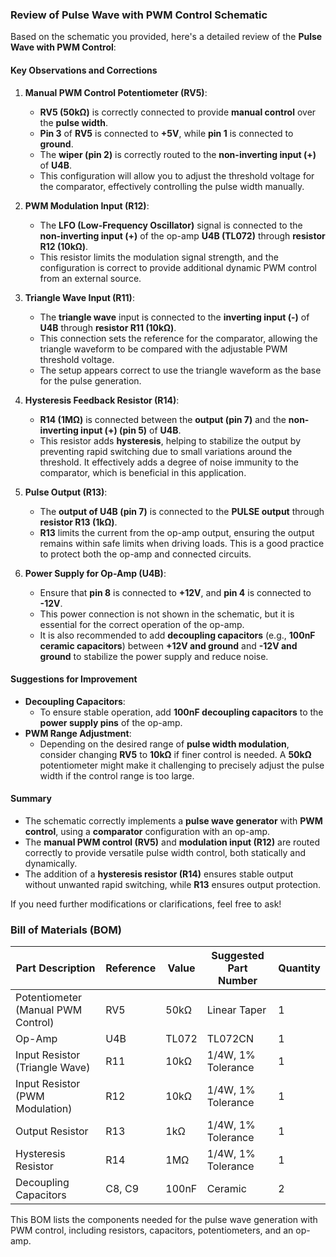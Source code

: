 ### **Review of Pulse Wave with PWM Control Schematic**

Based on the schematic you provided, here's a detailed review of the **Pulse Wave with PWM Control**:

#### **Key Observations and Corrections**

1. **Manual PWM Control Potentiometer (RV5)**:
   - **RV5 (50kΩ)** is correctly connected to provide **manual control** over the **pulse width**.
   - **Pin 3** of **RV5** is connected to **+5V**, while **pin 1** is connected to **ground**.
   - The **wiper (pin 2)** is correctly routed to the **non-inverting input (+)** of **U4B**.
   - This configuration will allow you to adjust the threshold voltage for the comparator, effectively controlling the pulse width manually.

2. **PWM Modulation Input (R12)**:
   - The **LFO (Low-Frequency Oscillator)** signal is connected to the **non-inverting input (+)** of the op-amp **U4B (TL072)** through **resistor R12 (10kΩ)**.
   - This resistor limits the modulation signal strength, and the configuration is correct to provide additional dynamic PWM control from an external source.

3. **Triangle Wave Input (R11)**:
   - The **triangle wave** input is connected to the **inverting input (-)** of **U4B** through **resistor R11 (10kΩ)**.
   - This connection sets the reference for the comparator, allowing the triangle waveform to be compared with the adjustable PWM threshold voltage.
   - The setup appears correct to use the triangle waveform as the base for the pulse generation.

4. **Hysteresis Feedback Resistor (R14)**:
   - **R14 (1MΩ)** is connected between the **output (pin 7)** and the **non-inverting input (+) (pin 5)** of **U4B**.
   - This resistor adds **hysteresis**, helping to stabilize the output by preventing rapid switching due to small variations around the threshold. It effectively adds a degree of noise immunity to the comparator, which is beneficial in this application.

5. **Pulse Output (R13)**:
   - The **output of U4B (pin 7)** is connected to the **PULSE output** through **resistor R13 (1kΩ)**.
   - **R13** limits the current from the op-amp output, ensuring the output remains within safe limits when driving loads. This is a good practice to protect both the op-amp and connected circuits.

6. **Power Supply for Op-Amp (U4B)**:
   - Ensure that **pin 8** is connected to **+12V**, and **pin 4** is connected to **-12V**.
   - This power connection is not shown in the schematic, but it is essential for the correct operation of the op-amp.
   - It is also recommended to add **decoupling capacitors** (e.g., **100nF ceramic capacitors**) between **+12V and ground** and **-12V and ground** to stabilize the power supply and reduce noise.

#### **Suggestions for Improvement**

- **Decoupling Capacitors**:
  - To ensure stable operation, add **100nF decoupling capacitors** to the **power supply pins** of the op-amp.
- **PWM Range Adjustment**:
  - Depending on the desired range of **pulse width modulation**, consider changing **RV5** to **10kΩ** if finer control is needed. A **50kΩ** potentiometer might make it challenging to precisely adjust the pulse width if the control range is too large.

#### **Summary**

- The schematic correctly implements a **pulse wave generator** with **PWM control**, using a **comparator** configuration with an op-amp.
- The **manual PWM control (RV5)** and **modulation input (R12)** are routed correctly to provide versatile pulse width control, both statically and dynamically.
- The addition of a **hysteresis resistor (R14)** ensures stable output without unwanted rapid switching, while **R13** ensures output protection.

If you need further modifications or clarifications, feel free to ask!

### **Bill of Materials (BOM)**

| Part Description                     | Reference | Value         | Suggested Part Number | Quantity |
|--------------------------------------|-----------|---------------|-----------------------|----------|
| Potentiometer (Manual PWM Control)   | RV5       | 50kΩ          | Linear Taper          | 1        |
| Op-Amp                               | U4B       | TL072         | TL072CN               | 1        |
| Input Resistor (Triangle Wave)       | R11       | 10kΩ          | 1/4W, 1% Tolerance    | 1        |
| Input Resistor (PWM Modulation)      | R12       | 10kΩ          | 1/4W, 1% Tolerance    | 1        |
| Output Resistor                      | R13       | 1kΩ           | 1/4W, 1% Tolerance    | 1        |
| Hysteresis Resistor                  | R14       | 1MΩ           | 1/4W, 1% Tolerance    | 1        |
| Decoupling Capacitors                | C8, C9    | 100nF         | Ceramic               | 2        |

This BOM lists the components needed for the pulse wave generation with PWM control, including resistors, capacitors, potentiometers, and an op-amp.

